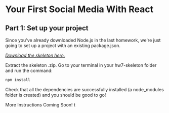 # Your First Social Media With React

## Part 1: Set up your project
Since you've already downloaded Node.js in the last homework, we're just going to set up a project with an existing package.json.

_[Download the skeleton here.](assets/hw7/hw8-skeleton.zip)_

Extract the skeleton .zip. Go to your terminal in your hw7-skeleton folder and run the command:
```bash
npm install
```
Check that all the dependencies are successfully installed (a node_modules folder is created) and you should be good to go!

More Instructions Coming Soon! t